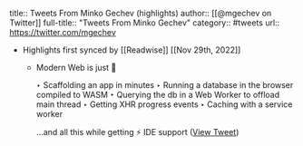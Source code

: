 title:: Tweets From Minko Gechev (highlights)
author:: [[@mgechev on Twitter]]
full-title:: "Tweets From Minko Gechev"
category:: #tweets
url:: https://twitter.com/mgechev

- Highlights first synced by [[Readwise]] [[Nov 29th, 2022]]
	- Modern Web is just 🤯
	  
	  ‣ Scaffolding an app in minutes
	  ‣ Running a database in the browser compiled to WASM
	  ‣ Querying the db in a Web Worker to offload main thread
	  ‣ Getting XHR progress events
	  ‣ Caching with a service worker
	  
	  ...and all this while getting ⚡️ IDE support ([View Tweet](https://twitter.com/mgechev/status/1597450378517581824))